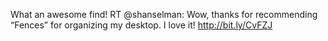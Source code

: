 <!--
id: 196948144
link: http://kevinisom.info/post/196948144/what-an-awesome-find-rt-shanselman-wow-thanks
slug: what-an-awesome-find-rt-shanselman-wow-thanks
date: Sat Sep 26 2009 11:13:05 GMT+1200 (NZST)
raw: {"blog_name":"kevinisom","id":196948144,"post_url":"http://kevinisom.info/post/196948144/what-an-awesome-find-rt-shanselman-wow-thanks","slug":"what-an-awesome-find-rt-shanselman-wow-thanks","type":"text","date":"2009-09-25 23:13:05 GMT","timestamp":1253920385,"state":"published","format":"html","reblog_key":"0r29Ee9W","tags":[],"short_url":"http://tmblr.co/Zw68YyBlJ2m","highlighted":[],"feed_item":"http://twitter.com/kev_nz/statuses/4378756864","from_feed_id":"650289","note_count":0,"title":null,"body":"<p>What an awesome find! RT @shanselman: Wow, thanks for recommending &#8220;Fences&#8221; for organizing my desktop. I love it! <a href=\"http://bit.ly/CvFZJ\" target=\"_blank\">http://bit.ly/CvFZJ</a></p>"}
publish: 2009-09-026
tags: 
title: null
-->


What an awesome find! RT @shanselman: Wow, thanks for recommending
“Fences” for organizing my desktop. I love it! <http://bit.ly/CvFZJ>



